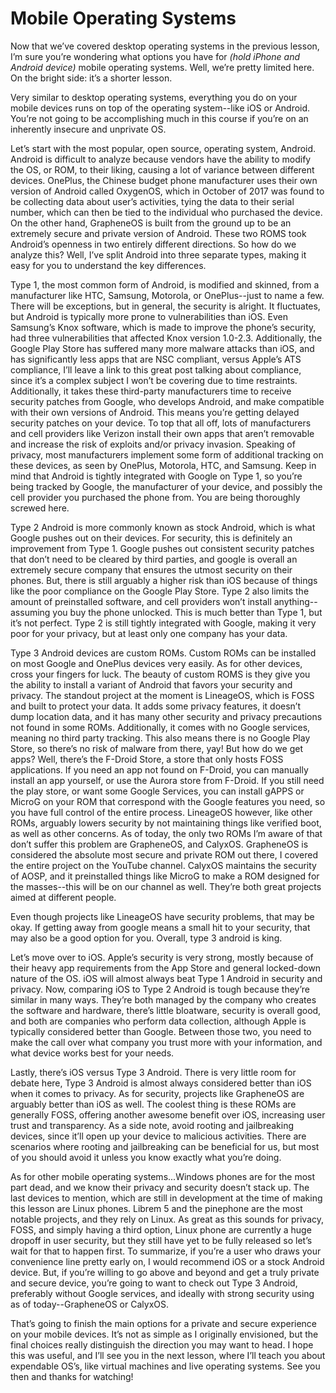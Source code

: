 # Mobile Operating Systems

Now that we’ve covered desktop operating systems in the previous lesson, I’m
sure you’re wondering what options you have for *(hold iPhone and Android
device)* mobile operating systems. Well, we’re pretty limited here. On the bright
side: it’s a shorter lesson.

Very similar to desktop operating systems, everything you do on your mobile
devices runs on top of the operating system--like iOS or Android. You’re not
going to be accomplishing much in this course if you’re on an inherently insecure
and unprivate OS.

Let’s start with the most popular, open source, operating system, Android.
Android is difficult to analyze because vendors have the ability to modify the OS,
or ROM, to their liking, causing a lot of variance between different devices.
OnePlus, the Chinese budget phone manufacturer uses their own version of
Android called OxygenOS, which in October of 2017 was found to be collecting
data about user’s activities, tying the data to their serial number, which can then
be tied to the individual who purchased the device. On the other hand,
GrapheneOS is built from the ground up to be an extremely secure and private
version of Android. These two ROMS took Android’s openness in two entirely
different directions. So how do we analyze this? Well, I’ve split Android into three
separate types, making it easy for you to understand the key differences.

Type 1, the most common form of Android, is modified and skinned, from a
manufacturer like HTC, Samsung, Motorola, or OnePlus--just to name a few.
There will be exceptions, but in general, the security is alright. It fluctuates, but
Android is typically more prone to vulnerabilities than iOS. Even Samsung’s Knox
software, which is made to improve the phone’s security, had three vulnerabilities
that affected Knox version 1.0-2.3. Additionally, the Google Play Store has suffered
many more malware attacks than iOS, and has significantly less apps that are
NSC compliant, versus Apple’s ATS compliance, I’ll leave a link to this great post
talking about compliance, since it’s a complex subject I won’t be covering due to
time restraints. Additionally, it takes these third-party manufacturers time to
receive security patches from Google, who develops Android, and make
compatible with their own versions of Android. This means you’re getting delayed
security patches on your device. To top that all off, lots of manufacturers and cell
providers like Verizon install their own apps that aren’t removable and increase
the risk of exploits and/or privacy invasion. Speaking of privacy, most
manufacturers implement some form of additional tracking on these devices, as
seen by OnePlus, Motorola, HTC, and Samsung. Keep in mind that Android is
tightly integrated with Google on Type 1, so you’re being tracked by Google, the
manufacturer of your device, and possibly the cell provider you purchased the
phone from. You are being thoroughly screwed here.

Type 2 Android is more commonly known as stock Android, which is what Google
pushes out on their devices. For security, this is definitely an improvement from
Type 1. Google pushes out consistent security patches that don’t need to be
cleared by third parties, and google is overall an extremely secure company that
ensures the utmost security on their phones. But, there is still arguably a higher
risk than iOS because of things like the poor compliance on the Google Play
Store. Type 2 also limits the amount of preinstalled software, and cell providers
won’t install anything--assuming you buy the phone unlocked. This is much better
than Type 1, but it’s not perfect. Type 2 is still tightly integrated with Google,
making it very poor for your privacy, but at least only one company has your
data.

Type 3 Android devices are custom ROMs. Custom ROMs can be installed on
most Google and OnePlus devices very easily. As for other devices, cross your
fingers for luck. The beauty of custom ROMS is they give you the ability to install
a variant of Android that favors your security and privacy. The standout project
at the moment is LineageOS, which is FOSS and built to protect your data. It
adds some privacy features, it doesn’t dump location data, and it has many other
security and privacy precautions not found in some ROMs. Additionally, it comes
with no Google services, meaning no third party tracking. This also means there
is no Google Play Store, so there’s no risk of malware from there, yay! But how do
we get apps? Well, there’s the F-Droid Store, a store that only hosts FOSS
applications. If you need an app not found on F-Droid, you can manually install
an app yourself, or use the Aurora store from F-Droid. If you still need the play
store, or want some Google Services, you can install gAPPS or MicroG on your
ROM that correspond with the Google features you need, so you have full control
of the entire process. LineageOS however, like other ROMs, arguably lowers
security by not maintaining things like verified boot, as well as other concerns.
As of today, the only two ROMs I’m aware of that don’t suffer this problem are
GrapheneOS, and CalyxOS. GrapheneOS is considered the absolute most secure
and private ROM out there, I covered the entire project on the YouTube channel.
CalyxOS maintains the security of AOSP, and it preinstalled things like MicroG to
make a ROM designed for the masses--this will be on our channel as well. They’re both great projects aimed at
different people.

Even though projects like LineageOS have security problems, that may be okay. If
getting away from google means a small hit to your security, that may also be a
good option for you. Overall, type 3 android is king.

Let’s move over to iOS. Apple’s security is very strong, mostly because of their
heavy app requirements from the App Store and general locked-down nature of
the OS. iOS will almost always beat Type 1 Android in security and privacy. Now,
comparing iOS to Type 2 Android is tough because they’re similar in many ways.
They’re both managed by the company who creates the software and hardware,
there’s little bloatware, security is overall good, and both are companies who
perform data collection, although Apple is typically considered better than
Google. Between those two, you need to make the call over what company you
trust more with your information, and what device works best for your needs.

Lastly, there’s iOS versus Type 3 Android. There is very little room for debate here,
Type 3 Android is almost always considered better than iOS when it comes to
privacy. As for security, projects like GrapheneOS are arguably better than iOS
as well. The coolest thing is these ROMs are generally FOSS, offering another
awesome benefit over iOS, increasing user trust and transparency.
As a side note, avoid rooting and jailbreaking devices, since it’ll open up your
device to malicious activities. There are scenarios where rooting and jailbreaking
can be beneficial for us, but most of you should avoid it unless you know exactly
what you’re doing.

As for other mobile operating systems...Windows phones are for the most part
dead, and we know their privacy and security doesn’t stack up. The last devices to
mention, which are still in development at the time of making this lesson are
Linux phones. Librem 5 and the pinephone are the most notable projects, and
they rely on Linux. As great as this sounds for privacy, FOSS, and simply having a
third option, Linux phone are currently a huge dropoff in user security, but they
still have yet to be fully released so let’s wait for that to happen first.
To summarize, if you’re a user who draws your convenience line pretty early on, I
would recommend iOS or a stock Android device. But, if you’re willing to go above
and beyond and get a truly private and secure device, you’re going to want to
check out Type 3 Android, preferably without Google services, and ideally with strong
security using as of today--GrapheneOS or CalyxOS. 

That’s going to finish the main options for a private and secure experience on
your mobile devices. It’s not as simple as I originally envisioned, but the final
choices really distinguish the direction you may want to head. I hope this was
useful, and I’ll see you in the next lesson, where I’ll teach you about expendable
OS’s, like virtual machines and live operating systems. See you then and thanks
for watching!
